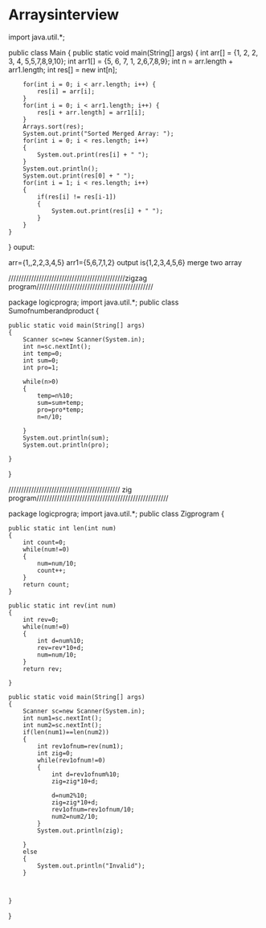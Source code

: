 # Arraysinterview
import java.util.*;

public class Main {
    public static void main(String[] args) {
        int arr[] = {1, 2, 2, 3, 4, 5,5,7,8,9,10};
        int arr1[] = {5, 6, 7, 1, 2,6,7,8,9};
        int n = arr.length + arr1.length;
        int res[] = new int[n];
      
        for(int i = 0; i < arr.length; i++) {
            res[i] = arr[i];
        }
        for(int i = 0; i < arr1.length; i++) {
            res[i + arr.length] = arr1[i];
        }
        Arrays.sort(res);
        System.out.print("Sorted Merged Array: ");
        for(int i = 0; i < res.length; i++) 
        {
            System.out.print(res[i] + " ");
        }
        System.out.println();
        System.out.print(res[0] + " ");
        for(int i = 1; i < res.length; i++) 
        {
            if(res[i] != res[i-1]) 
            {
                System.out.print(res[i] + " ");
            }
        }
    }
}
ouput:

arr={1,,2,2,3,4,5}
arr1={5,6,7,1,2}
output is{1,2,3,4,5,6}    merge two array





//////////////////////////////////////////////zigzag program//////////////////////////////////////////////


package logicprogra;
import java.util.*;
public class Sumofnumberandproduct 
{

	public static void main(String[] args) 
	{
		Scanner sc=new Scanner(System.in);
		int n=sc.nextInt();
		int temp=0;
		int sum=0;
		int pro=1;
		
		while(n>0)
		{
			temp=n%10;
			sum=sum+temp;
			pro=pro*temp;
			n=n/10;
			
		}
		System.out.println(sum);
		System.out.println(pro);
		
	}

}


//////////////////////////////////////////// zig program////////////////////////////////////////////////////

package logicprogra;
import java.util.*;
public class Zigprogram {
	
	public static int len(int num)
	{
		int count=0;
		while(num!=0)
		{
			num=num/10;
			count++;
		}
		return count;
	}
	
	public static int rev(int num)
	{
		int rev=0;
		while(num!=0)
		{
			int d=num%10;
			rev=rev*10+d;
			num=num/10;
		}
		return rev;
		
	}

	public static void main(String[] args) 
	{
		Scanner sc=new Scanner(System.in);
		int num1=sc.nextInt();
		int num2=sc.nextInt();
		if(len(num1)==len(num2))
		{
			int rev1ofnum=rev(num1);
			int zig=0;
			while(rev1ofnum!=0)
			{
				int d=rev1ofnum%10;
				zig=zig*10+d;
				
				d=num2%10;
				zig=zig*10+d;
				rev1ofnum=rev1ofnum/10;
				num2=num2/10;
			}
			System.out.println(zig);
			
		}
		else
		{
			System.out.println("Invalid");
		}
		
		
		
	}

}



